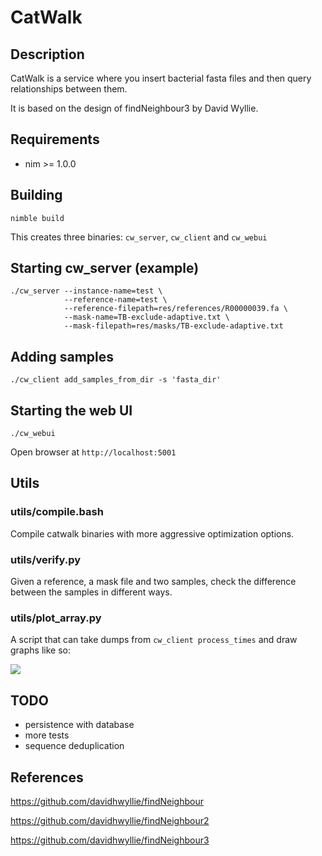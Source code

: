 # CatWalk

## Description

CatWalk is a service where you insert bacterial fasta files and then query relationships between them.

It is based on the design of findNeighbour3 by David Wyllie.

## Requirements

- nim >= 1.0.0

## Building

    nimble build

This creates three binaries: `cw_server`, `cw_client` and `cw_webui`

## Starting cw_server (example)

    ./cw_server --instance-name=test \
                --reference-name=test \
                --reference-filepath=res/references/R00000039.fa \
                --mask-name=TB-exclude-adaptive.txt \
                --mask-filepath=res/masks/TB-exclude-adaptive.txt

## Adding samples

    ./cw_client add_samples_from_dir -s 'fasta_dir'

## Starting the web UI

    ./cw_webui

Open browser at `http://localhost:5001`

## Utils

### utils/compile.bash

Compile catwalk binaries with more aggressive optimization options.

### utils/verify.py

Given a reference, a mask file and two samples, check the difference between
the samples in different ways.

### utils/plot_array.py

A script that can take dumps from `cw_client process_times` and draw graphs like so:

![](https://gitea.mmmoxford.uk/dvolk/catwalk/raw/branch/master/doc/perf.png)

## TODO

- persistence with database
- more tests
- sequence deduplication

## References

https://github.com/davidhwyllie/findNeighbour

https://github.com/davidhwyllie/findNeighbour2

https://github.com/davidhwyllie/findNeighbour3